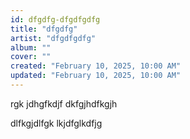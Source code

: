 ```yaml
---
id: dfgdfg-dfgdfgdfg
title: "dfgdfg"
artist: "dfgdfgdfg"
album: ""
cover: ""
created: "February 10, 2025, 10:00 AM"
updated: "February 10, 2025, 10:00 AM"
---
```


rgk jdhgfkdjf
dkfgjhdfkgjh

dlfkgjdlfgk
lkjdfglkdfjg

